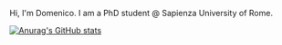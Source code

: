 Hi, I'm Domenico. I am a PhD student @ Sapienza University of Rome. 

[![Anurag's GitHub stats](https://github-readme-stats.vercel.app/api?username=domenicocinque&show_icons=true&theme=transparent )](https://github.com/anuraghazra/github-readme-stats)
